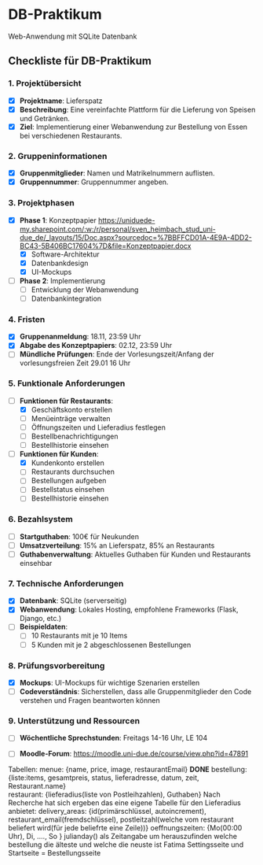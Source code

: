 # DB-Praktikum
Web-Anwendung mit SQLite Datenbank
## Checkliste für DB-Praktikum

### 1. Projektübersicht
- [x] **Projektname**: Lieferspatz
- [x] **Beschreibung**: Eine vereinfachte Plattform für die Lieferung von Speisen und Getränken.
- [x] **Ziel**: Implementierung einer Webanwendung zur Bestellung von Essen bei verschiedenen Restaurants.

### 2. Gruppeninformationen
- [x] **Gruppenmitglieder**: Namen und Matrikelnummern auflisten.
- [x] **Gruppennummer**: Gruppennummer angeben.

### 3. Projektphasen
- [x] **Phase 1**: Konzeptpapier  https://uniduede-my.sharepoint.com/:w:/r/personal/sven_heimbach_stud_uni-due_de/_layouts/15/Doc.aspx?sourcedoc=%7BBFFCD01A-4E9A-4DD2-BC43-5B406BC17604%7D&file=Konzeptpapier.docx
  - [x] Software-Architektur
  - [x] Datenbankdesign
  - [x] UI-Mockups
- [ ] **Phase 2**: Implementierung
  - [ ] Entwicklung der Webanwendung
  - [ ] Datenbankintegration

### 4. Fristen
- [x] **Gruppenanmeldung**: 18.11, 23:59 Uhr
- [x] **Abgabe des Konzeptpapiers**: 02.12, 23:59 Uhr
- [ ] **Mündliche Prüfungen**: Ende der Vorlesungszeit/Anfang der vorlesungsfreien Zeit 29.01 16 Uhr

### 5. Funktionale Anforderungen
- [ ] **Funktionen für Restaurants**:
  - [x] Geschäftskonto erstellen
  - [ ] Menüeinträge verwalten
  - [ ] Öffnungszeiten und Lieferadius festlegen
  - [ ] Bestellbenachrichtigungen
  - [ ] Bestellhistorie einsehen
- [ ] **Funktionen für Kunden**:
  - [x] Kundenkonto erstellen
  - [ ] Restaurants durchsuchen
  - [ ] Bestellungen aufgeben
  - [ ] Bestellstatus einsehen
  - [ ] Bestellhistorie einsehen

### 6. Bezahlsystem
- [ ] **Startguthaben**: 100€ für Neukunden
- [ ] **Umsatzverteilung**: 15% an Lieferspatz, 85% an Restaurants
- [ ] **Guthabenverwaltung**: Aktuelles Guthaben für Kunden und Restaurants einsehbar

### 7. Technische Anforderungen
- [x] **Datenbank**: SQLite (serverseitig)
- [x] **Webanwendung**: Lokales Hosting, empfohlene Frameworks (Flask, Django, etc.)
- [ ] **Beispieldaten**:
  - [ ] 10 Restaurants mit je 10 Items
  - [ ] 5 Kunden mit je 2 abgeschlossenen Bestellungen

### 8. Prüfungsvorbereitung
- [x] **Mockups**: UI-Mockups für wichtige Szenarien erstellen
- [ ] **Codeverständnis**: Sicherstellen, dass alle Gruppenmitglieder den Code verstehen und Fragen beantworten können

### 9. Unterstützung und Ressourcen
- [ ] **Wöchentliche Sprechstunden**: Freitags 14-16 Uhr, LE 104
- [ ] **Moodle-Forum**: https://moodle.uni-due.de/course/view.php?id=47891


Tabellen:
menue: {name, price, image, restaurantEmail}  **DONE**
bestellung: {liste:items, gesamtpreis, status, lieferadresse, datum, zeit, Restaurant.name}   
restaurant: {lieferadius(liste von Postleihzahlen), Guthaben}
        Nach Recherche hat sich ergeben das eine eigene Tabelle für den Lieferadius anbietet:
        delivery_areas: {id(primärschlüssel, autoincrement), restaurant_email(fremdschlüssel), postleitzahl(welche vom restaurant beliefert wird(für jede beliefrte eine Zeile))}
oeffnungszeiten: {Mo(00:00 Uhr), Di, ...., So }
julianday() als Zeitangabe um herauszufinden welche bestellung die älteste und welche die neuste ist
Fatima Settingsseite und Startseite = Bestellungsseite
